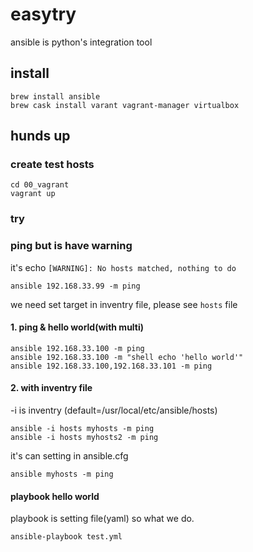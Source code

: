 # easytry

ansible is python's integration tool

## install

```
brew install ansible
brew cask install varant vagrant-manager virtualbox
```

## hunds up

### create test hosts

```
cd 00_vagrant
vagrant up
```

### try

### ping but is have warning

it's echo `[WARNING]: No hosts matched, nothing to do`

```
ansible 192.168.33.99 -m ping
```

we need set target in inventry file,
please see `hosts` file

#### 1. ping & hello world(with multi)

```
ansible 192.168.33.100 -m ping
ansible 192.168.33.100 -m "shell echo 'hello world'"
ansible 192.168.33.100,192.168.33.101 -m ping
```

#### 2. with inventry file

-i is inventry (default=/usr/local/etc/ansible/hosts)

```
ansible -i hosts myhosts -m ping
ansible -i hosts myhosts2 -m ping
```

it's can setting in ansible.cfg

```
ansible myhosts -m ping
```

#### playbook hello world

playbook is setting file(yaml) so what we do.

```
ansible-playbook test.yml
```


